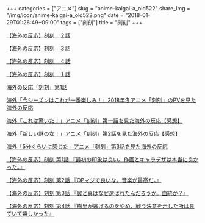 +++
categories = ["アニメ"]
slug = "anime-kaigai-a_old522"
share_img = "/img/icon/anime-kaigai-a_old522.png"
date = "2018-01-29T01:26:49+09:00"
tags = ["刻刻"]
title = "刻刻"
+++




<a href="http://animekaigai.blogspot.com/2018/01/kokkoku-2.html" rel="nofollow" target="_blank" title="【海外の反応】刻刻　２話">【海外の反応】刻刻　２話</a>

<a href="http://animekaigai.blogspot.com/2018/01/kokkoku-3.html" rel="nofollow" target="_blank" title="【海外の反応】刻刻　３話">【海外の反応】刻刻　３話</a>

<a href="http://animekaigai.blogspot.com/2018/01/kokkoku-4.html" rel="nofollow" target="_blank" title="【海外の反応】刻刻　４話">【海外の反応】刻刻　４話</a>

<a href="http://animekaigai.blogspot.com/2018/01/kokkoku1.html" rel="nofollow" target="_blank" title="【海外の反応】刻刻　１話">【海外の反応】刻刻　１話</a>

<a href="http://honyakutyuihou.hatenablog.com/entry/2018/01/08/113439" rel="nofollow" target="_blank" title="海外の反応「刻刻」第1話">海外の反応「刻刻」第1話</a>

<a href="http://www.nonyaku.site/archives/6275680.html" rel="nofollow" target="_blank" title="海外「今シーズンはこれが一番楽しみ！」2018年冬アニメ「刻刻」のPVを見た海外の反応">海外「今シーズンはこれが一番楽しみ！」2018年冬アニメ「刻刻」のPVを見た海外の反応</a>

<a href="http://www.nonyaku.site/archives/6505226.html" rel="nofollow" target="_blank" title="海外「これは驚いた！」アニメ「刻刻」第一話を見た海外の反応【感想】">海外「これは驚いた！」アニメ「刻刻」第一話を見た海外の反応【感想】</a>

<a href="http://www.nonyaku.site/archives/6651955.html" rel="nofollow" target="_blank" title="海外「新しい謎の女！」アニメ「刻刻」第2話を見た海外の反応【感想】">海外「新しい謎の女！」アニメ「刻刻」第2話を見た海外の反応【感想】</a>

<a href="http://www.nonyaku.site/archives/6899600.html" rel="nofollow" target="_blank" title="海外「5分ぐらいに感じた」アニメ「刻刻」第3話を見た海外の反応">海外「5分ぐらいに感じた」アニメ「刻刻」第3話を見た海外の反応</a>

<a href="https://dsara.blog.fc2.com/blog-entry-2915.html" rel="nofollow" target="_blank" title="【海外の反応】刻刻 第1話 『最初の印象は良い。作画とキャラデザは本当に良かった。』">【海外の反応】刻刻 第1話 『最初の印象は良い。作画とキャラデザは本当に良かった。』</a>

<a href="https://dsara.blog.fc2.com/blog-entry-2941.html" rel="nofollow" target="_blank" title="【海外の反応】刻刻 第2話 『OPマジで良いな。音楽が最高だ。』">【海外の反応】刻刻 第2話 『OPマジで良いな。音楽が最高だ。』</a>

<a href="https://dsara.blog.fc2.com/blog-entry-2968.html" rel="nofollow" target="_blank" title="【海外の反応】刻刻 第3話 『翼と真はなぜ選ばれたんだろうか。血統か？』">【海外の反応】刻刻 第3話 『翼と真はなぜ選ばれたんだろうか。血統か？』</a>

<a href="https://dsara.blog.fc2.com/blog-entry-2995.html" rel="nofollow" target="_blank" title="【海外の反応】刻刻 第4話 『樹里が逃げるのをやめ、戦う決意を示した所は見ていて嬉しかった』">【海外の反応】刻刻 第4話 『樹里が逃げるのをやめ、戦う決意を示した所は見ていて嬉しかった』</a>
